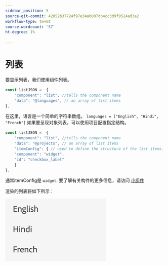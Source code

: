 ```yaml
---
sidebar_position: 5
source-git-commit: 42052b37724f97e34ab007db4cc3d9f9524ad3a2
workflow-type: tm+mt
source-wordcount: '57'
ht-degree: 1%

---
```



# 列表

要显示列表，我们使用组件列表。

```js title="list.js"
const listJSON =  {
    "component": "list", //tells the component name
    "data": "@languages", // an array of list items
},
```

在这里，语言是一个简单的字符串数组。 `languages = ["English", "Hindi", "French"]`
如果要呈现对象列表，可以使用项目配置指定结构。

```js title="list.js"
const listJSON =  {
    "component": "list", //tells the component name
    "data": "@projects", // an array of list items
    "itemConfig": { // used to define the structure of the list items.
    "component": "widget",
    "id": "checkbox_label"
    }
},
```

通常itemConfig是 `widget`. 要了解有关构件的更多信息，请访问 [小组件](../Widgets/basic_widget.md)

渲染的列表将如下所示：

![列表](./imgs/list.png "列表")

